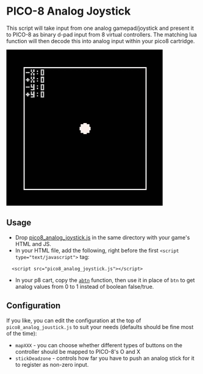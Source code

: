 # PICO-8 Analog Joystick

This script will take input from one analog gamepad/joystick and present it to PICO-8 as binary d-pad input from 8 virtual controllers.
The matching lua function will then decode this into analog input within your pico8 cartridge.

![animation of analog movement on screen](https://github.com/sparr/pico8_analog_joystick/blob/master/pico8_analog_joystick.gif?raw=true)

## Usage

* Drop [pico8_analog_joystick.js](https://raw.githubusercontent.com/sparr/pico8_analog_joystick/master/pico8_analog_joystick.js) in the same directory with your game's HTML and JS.
* In your HTML file, add the following, right before the first `<script type="text/javascript">` tag:

```
  <script src="pico8_analog_joystick.js"></script>
```

* In your p8 cart, copy the [`abtn`](https://github.com/sparr/pico8_analog_joystick/blob/master/pico8_analog_joystick.p8#L7-L17) function, then use it in place of `btn` to get analog values from 0 to 1 instead of boolean false/true.

## Configuration

If you like, you can edit the configuration at the top of `pico8_analog_joustick.js` to suit your needs (defaults should be fine most of the time):

* `mapXXX` - you can choose whether different types of buttons on the controller should be mapped to PICO-8's O and X
* `stickDeadzone` - controls how far you have to push an analog stick for it to register as non-zero input.
